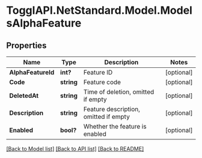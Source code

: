 # TogglAPI.NetStandard.Model.ModelsAlphaFeature
## Properties

Name | Type | Description | Notes
------------ | ------------- | ------------- | -------------
**AlphaFeatureId** | **int?** | Feature ID | [optional] 
**Code** | **string** | Feature code | [optional] 
**DeletedAt** | **string** | Time of deletion, omitted if empty | [optional] 
**Description** | **string** | Feature description, omitted if empty | [optional] 
**Enabled** | **bool?** | Whether the feature is enabled | [optional] 

[[Back to Model list]](../README.md#documentation-for-models) [[Back to API list]](../README.md#documentation-for-api-endpoints) [[Back to README]](../README.md)

